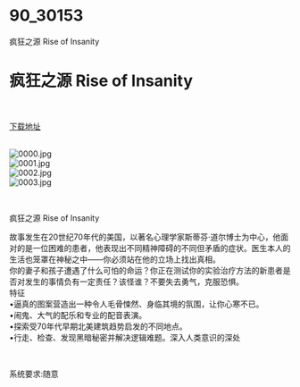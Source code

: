 # 90_30153
疯狂之源 Rise of Insanity
# 疯狂之源 Rise of Insanity
 <br/></br>
[下载地址](https://www.switch520.cc/article/30153 "下载地址")
<br/></br>

<p><img title="0000.jpg" src="https://www.switch520.cc/muke_img/2022_04_23_067981dd1e41f.jpg" alt="0000.jpg"><br>
<img title="0001.jpg" src="https://www.switch520.cc/muke_img/2022_04_23_8a01814d2890f.jpg" alt="0001.jpg"><br>
<img title="0002.jpg" src="https://www.switch520.cc/muke_img/2022_04_23_ed972922f3b39.jpg" alt="0002.jpg"><br>
<img title="0003.jpg" src="https://www.switch520.cc/muke_img/2022_04_23_70709c99bc502.jpg" alt="0003.jpg"></p>
<p>&nbsp;</p>
<p>疯狂之源 Rise of Insanity</p>
<p>故事发生在20世纪70年代的美国，以著名心理学家斯蒂芬·道尔博士为中心，他面对的是一位困难的患者，他表现出不同精神障碍的不同但矛盾的症状。医生本人的生活也笼罩在神秘之中——你必须站在他的立场上找出真相。<br>
你的妻子和孩子遭遇了什么可怕的命运？你正在测试你的实验治疗方法的新患者是否对发生的事情负有一定责任？该怪谁？不要失去勇气，克服恐惧。<br>
特征<br>
•逼真的图案营造出一种令人毛骨悚然、身临其境的氛围，让你心寒不已。<br>
•闹鬼、大气的配乐和专业的配音表演。<br>
•探索受70年代早期北美建筑趋势启发的不同地点。<br>
•行走、检查、发现黑暗秘密并解决逻辑难题。深入人类意识的深处</p>
<p>&nbsp;</p>
<p>系统要求:随意</p>



